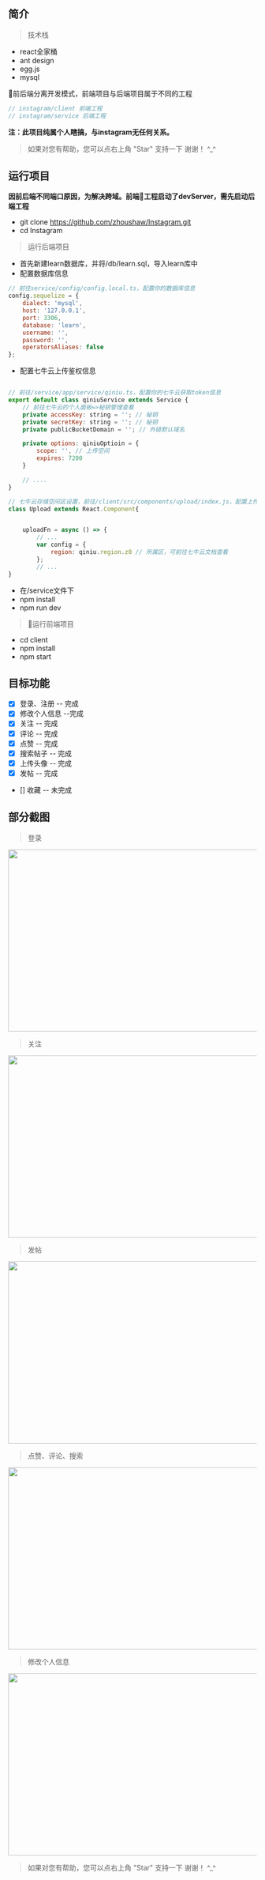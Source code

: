
## 简介

> 技术栈

- react全家桶
- ant design
- egg.js
- mysql

前后端分离开发模式，前端项目与后端项目属于不同的工程

```javascript
// instagram/client 前端工程
// instagram/service 后端工程
```

**注：此项目纯属个人瞎搞，与instagram无任何关系。**

> 如果对您有帮助，您可以点右上角 "Star" 支持一下 谢谢！ ^_^

## 运行项目

**因前后端不同端口原因，为解决跨域。前端工程启动了devServer，需先启动后端工程**

* git clone https://github.com/zhoushaw/Instagram.git
* cd Instagram

> 运行后端项目

* 首先新建learn数据库，并将/db/learn.sql，导入learn库中
*  配置数据库信息

```javascript
// 前往service/config/config.local.ts，配置你的数据库信息
config.sequelize = {
    dialect: 'mysql',
    host: '127.0.0.1',
    port: 3306,
    database: 'learn',
    username: '', 
    password: '', 
    operatorsAliases: false
};
```

* 配置七牛云上传鉴权信息

```javascript

// 前往/service/app/service/qiniu.ts，配置你的七牛云获取token信息
export default class qiniuService extends Service {
    // 前往七牛云的个人面板=>秘钥管理查看
    private accessKey: string = ''; // 秘钥
    private secretKey: string = ''; // 秘钥
    private publicBucketDomain = ''; // 外链默认域名

    private options: qiniuOptioin = {
        scope: '', // 上传空间
        expires: 7200
    }

    // ....
}

// 七牛云存储空间区设置，前往/client/src/components/upload/index.js，配置上传区
class Upload extends React.Component{


    uploadFn = async () => {
        // ...
        var config = {
            region: qiniu.region.z0 // 所属区，可前往七牛云文档查看
        };
        // ...
}
```


* 在/service文件下
* npm install
* npm run dev


> 运行前端项目

* cd client
* npm install
* npm start

## 目标功能

- [X] 登录、注册    -- 完成
- [X] 修改个人信息  --完成
- [X] 关注  -- 完成
- [X] 评论  -- 完成
- [X] 点赞  -- 完成
- [X] 搜索帖子  -- 完成
- [X] 上传头像  -- 完成
- [X] 发帖  -- 完成
- [] 收藏  -- 未完成


## 部分截图

> 登录

<img src="https://s10.mogucdn.com/mlcdn/c45406/181201_52de0c9705a17c2k141h1498a95fd_600x377.gif" width="665" height="369"/> 

> 关注

<img src="https://s10.mogucdn.com/mlcdn/c45406/181201_874ecg16jfkb8elck42lkg753jhgk_600x377.gif" width="665" height="369">

> 发帖

<img src="https://s10.mogucdn.com/mlcdn/c45406/181201_3ecj32e3gk8ji7c6ah30dj8iijh3d_600x377.gif" width="665" height="369">


> 点赞、评论、搜索

<img src="https://s10.mogucdn.com/mlcdn/c45406/181201_328l0b48522i6aakgejkck148f051_600x377.gif" width="665" height="369">

> 修改个人信息

<img src="https://s10.mogucdn.com/mlcdn/c45406/181201_6ghc2k2807ih876b0dlibk7a2i463_600x377.gif" width="665" height="369">


> 如果对您有帮助，您可以点右上角 "Star" 支持一下 谢谢！ ^_^
